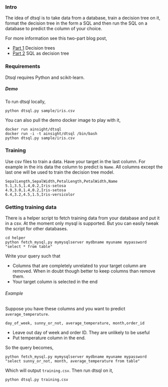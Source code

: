 ### Intro

The idea of dtsql is to take data from a database, train a decision tree
on it, format the decision tree in the form a SQL and then run the SQL
on a database to predict the column of your choice.

For more information see this two-part blog post,
 - [Part 1](http://ainsightful.com/index.php/2016/12/05/decision-tree-and-sql-part-1-decision-trees/)
   Decision trees
- [Part 2](http://ainsightful.com/index.php/2017/01/23/decision-tree-and-sql-part-2-sql-as-decision-tree/)
   SQL as decision tree

### Requirements

Dtsql requires Python and scikit-learn.

##### Demo

To run dtsql locally,

`python dtsql.py sample/iris.csv`

You can also pull the demo docker image to play with it,
```
docker run ainsight/dtsql
docker run -i -t ainsight/dtsql /bin/bash
python dtsql.py sample/iris.csv
```

### Training
Use csv files to train a data. Have your target in the last
column. For example in the iris data the column to predict
is `Name`. All columns except the last one will be used
to train the decision tree model.

```
SepalLength,SepalWidth,PetalLength,PetalWidth,Name
5.1,3.5,1.4,0.2,Iris-setosa
4.9,3.0,1.4,0.2,Iris-setosa
6.4,3.2,4.5,1.5,Iris-versicolor
```

### Getting training data
There is a helper script to fetch training data from your database 
and put it in a csv. At the moment only mysql is supported. But you
can easily tweak the script for other databases.

```
cd helper
python fetch_mysql.py mymysqlserver mydbname myuname mypassword "select * from table" 
```

Write your query such that
- Columns that are completely unrelated to your target column are removed.
  When in doubt though better to keep columns than remove them.
- Your target column is selected in the end

###### Example
Suppose you have these columns and you want to predict `average_temperature`.

    day_of_week, sunny_or_not, average_temperature, month,order_id

- Leave out day of week and order ID. They are unlikely to be useful 
- Put temperature column in the end.

So the query becomes,
```
python fetch_mysql.py mymysqlserver mydbname myuname mypassword "select sunny_or_not, month, average_temperature from table" 
```

Which will output `training.csv`. Then run dtsql on it,

    python dtsql.py training.csv
